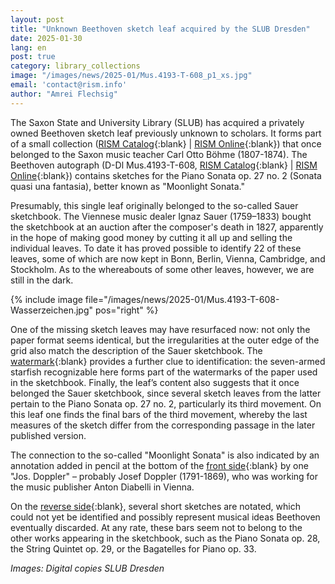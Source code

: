 ```yaml
---
layout: post
title: "Unknown Beethoven sketch leaf acquired by the SLUB Dresden"
date: 2025-01-30
lang: en
post: true
category: library_collections
image: "/images/news/2025-01/Mus.4193-T-608_p1_xs.jpg"
email: 'contact@rism.info'
author: "Amrei Flechsig"
---
```


The Saxon State and University Library (SLUB) has acquired a privately owned Beethoven sketch leaf previously unknown to scholars. It forms part of a small collection ([RISM Catalog](https://opac.rism.info/rism/Search/Results?lookfor=B%C3%B6hme%2C+Carl+Otto){:blank} \| [RISM Online](https://rism.online/people/51019389){:blank}) that once belonged to the Saxon music teacher Carl Otto Böhme (1807-1874). The Beethoven autograph (D-Dl Mus.4193-T-608, [RISM Catalog](https://opac.rism.info/id/rismid/rism1001299908?sid=33310535){:blank} \| [RISM Online](https://rism.online/sources/1001299908){:blank}) contains sketches for the Piano Sonata op. 27 no. 2 (Sonata quasi una fantasia), better known as "Moonlight Sonata."

Presumably, this single leaf originally belonged to the so-called Sauer sketchbook. The Viennese music dealer Ignaz Sauer (1759–1833) bought the sketchbook at an auction after the composer's death in 1827, apparently in the hope of making good money by cutting it all up and selling the individual leaves. To date it has proved possible to identify 22 of these leaves, some of which are now kept in Bonn, Berlin, Vienna, Cambridge, and Stockholm. As to the whereabouts of some other leaves, however, we are still in the dark.

{% include image file="/images/news/2025-01/Mus.4193-T-608-Wasserzeichen.jpg" pos="right" %} 

One of the missing sketch leaves may have resurfaced now: not only the paper format seems identical, but the irregularities at the outer edge of the grid also match the description of the Sauer sketchbook. The [watermark](http://digital.slub-dresden.de/id1907383972/3){:blank} provides a further clue to identification: the seven-armed starfish recognizable here forms part of the watermarks of the paper used in the sketchbook. Finally, the leaf’s content also suggests that it once belonged the Sauer sketchbook, since several sketch leaves from the latter pertain to the Piano Sonata op. 27 no. 2, particularly its third movement. On this leaf one finds the final bars of the third movement, whereby the last measures of the sketch differ from the corresponding passage in the later published version.

The connection to the so-called "Moonlight Sonata" is also indicated by an annotation added in pencil at the bottom of the [front side](http://digital.slub-dresden.de/id1907383972/1){:blank} by one "Jos. Doppler" – probably Josef Doppler (1791-1869), who was working for the music publisher Anton Diabelli in Vienna.

On the [reverse side](http://digital.slub-dresden.de/id1907383972/2){:blank}, several short sketches are notated, which could not yet be identified and possibly represent musical ideas Beethoven eventually discarded. At any rate, these bars seem not to belong to the other works appearing in the sketchbook, such as the Piano Sonata op. 28, the String Quintet op. 29, or the Bagatelles for Piano op. 33.

_Images: Digital copies SLUB Dresden_
